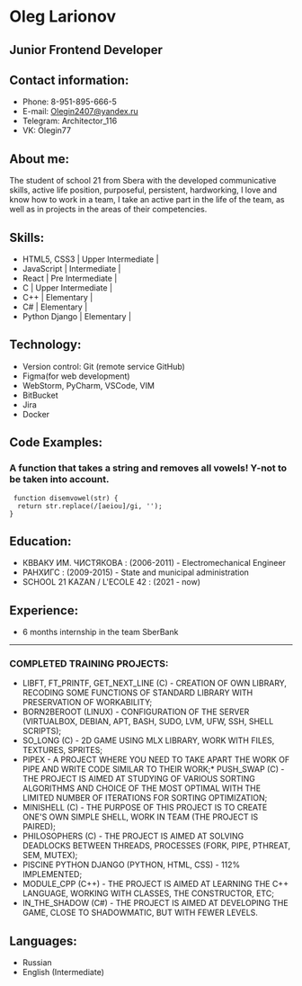 # Oleg Larionov
## Junior Frontend Developer
## Contact information:

* Phone: 8-951-895-666-5
* E-mail:  Olegin2407@yandex.ru
* Telegram:  Architector_116
* VK:  Olegin77

## About me:

The student of school 21 from Sbera with the developed communicative skills, active life position, purposeful, persistent, hardworking, I love and know how to work in a team, I take an active part in the life of the team, as well as in projects in the areas of their competencies.

## Skills:

* HTML5, CSS3   | Upper Intermediate |
* JavaScript  | Intermediate |
* React       | Pre Intermediate |
* C           | Upper Intermediate |
* C++         | Elementary |
* C#          | Elementary |
* Python Django | Elementary |

## Technology:

* Version control: Git (remote service GitHub)
* Figma(for web development)
* WebStorm, PyCharm,  VSCode, VIM
* BitBucket
* Jira
* Docker

## Code Examples:

### A function that takes a string and removes all vowels! Y-not to be taken into account.

```
 function disemvowel(str) {
  return str.replace(/[aeiou]/gi, '');
} 
```

## Education:

* КВВАКУ ИМ. ЧИСТЯКОВА : (2006-2011) -  Electromechanical Engineer
* РАНХИГС : (2009-2015) - State and municipal administration
* SCHOOL 21 KAZAN / L'ECOLE 42 : (2021 - now)

## Experience:

* 6 months internship in the team SberBank
---

### COMPLETED TRAINING PROJECTS:

* LIBFT, FT_PRINTF, GET_NEXT_LINE (C) - CREATION OF OWN LIBRARY, RECODING SOME FUNCTIONS OF STANDARD LIBRARY WITH PRESERVATION OF WORKABILITY;
* BORN2BEROOT (LINUX) - CONFIGURATION OF THE SERVER (VIRTUALBOX, DEBIAN, APT, BASH, SUDO, LVM, UFW, SSH, SHELL SCRIPTS);
* SO_LONG (C) - 2D GAME USING MLX LIBRARY, WORK WITH FILES, TEXTURES, SPRITES;
* PIPEX - A PROJECT WHERE YOU NEED TO TAKE APART THE WORK OF PIPE AND WRITE CODE SIMILAR TO THEIR WORK;* PUSH_SWAP (C) - THE PROJECT IS AIMED AT STUDYING OF VARIOUS SORTING ALGORITHMS AND CHOICE OF THE MOST OPTIMAL WITH THE LIMITED NUMBER OF ITERATIONS FOR SORTING OPTIMIZATION;
* MINISHELL (C) - THE PURPOSE OF THIS PROJECT IS TO CREATE ONE'S OWN SIMPLE SHELL, WORK IN TEAM (THE PROJECT IS PAIRED);
* PHILOSOPHERS (C) - THE PROJECT IS AIMED AT SOLVING DEADLOCKS BETWEEN THREADS, PROCESSES (FORK, PIPE, PTHREAT, SEM, MUTEX);
* PISCINE PYTHON DJANGO (PYTHON, HTML, CSS) - 112% IMPLEMENTED;
* MODULE_CPP (C++) - THE PROJECT IS AIMED AT LEARNING THE C++ LANGUAGE, WORKING WITH CLASSES, THE CONSTRUCTOR, ETC;
* IN_THE_SHADOW (C#) - THE PROJECT IS AIMED AT DEVELOPING THE GAME, CLOSE TO SHADOWMATIC, BUT WITH FEWER LEVELS.

## Languages:

* Russian
* English (Intermediate)
